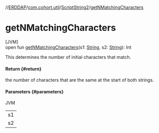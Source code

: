 //[ERDDAP](../../../index.md)/[com.cohort.util](../index.md)/[ScriptString2](index.md)/[getNMatchingCharacters](get-n-matching-characters.md)

# getNMatchingCharacters

[JVM]\
open fun [getNMatchingCharacters](get-n-matching-characters.md)(s1: [String](https://docs.oracle.com/en/java/javase/21/docs/api/java.base/java/lang/String.html), s2: [String](https://docs.oracle.com/en/java/javase/21/docs/api/java.base/java/lang/String.html)): Int

This determines the number of initial characters that match.

#### Return {#return}

the number of characters that are the same at the start of both strings.

#### Parameters {#parameters}

JVM

| |
|---|
| s1 |
| s2 |